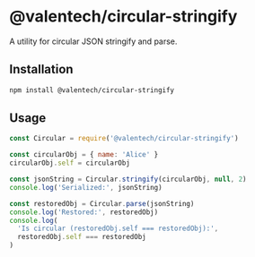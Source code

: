 # @valentech/circular-stringify

A utility for circular JSON stringify and parse.

## Installation

```sh
npm install @valentech/circular-stringify
```

## Usage

```javascript
const Circular = require('@valentech/circular-stringify')

const circularObj = { name: 'Alice' }
circularObj.self = circularObj

const jsonString = Circular.stringify(circularObj, null, 2)
console.log('Serialized:', jsonString)

const restoredObj = Circular.parse(jsonString)
console.log('Restored:', restoredObj)
console.log(
  'Is circular (restoredObj.self === restoredObj):',
  restoredObj.self === restoredObj
)
```
